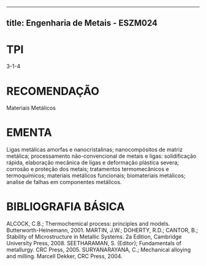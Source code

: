 
---
title: Engenharia de Metais - ESZM024 
---

# TPI

3-1-4

# RECOMENDAÇÃO

Materiais Metálicos

# EMENTA

Ligas metálicas amorfas e nanocristalinas; nanocompósitos de matriz metálica; processamento não-convencional de metais e ligas: solidificação rápida, elaboração mecânica de ligas e deformação plástica severa; corrosão e proteção dos metais; tratamentos termomecânicos e termoquímicos; materiais metálicos funcionais; biomateriais metálicos; analise de falhas em componentes metálicos.

# BIBLIOGRAFIA BÁSICA

ALCOCK, C.B.; Thermochemical process: principles and models. Butterworth-Heinemann, 2001.
MARTIN, J.W.; DOHERTY, R.D.; CANTOR, B.; Stability of Microstructure in Metallic Systems. 2a Edition, Cambridge University Press, 2008.
SEETHARAMAN, S. (Editor); Fundamentals of metallurgy. CRC Press, 2005.
SURYANARAYANA, C.; Mechanical alloying and milling. Marcell Dekker, CRC Press, 2004.
        